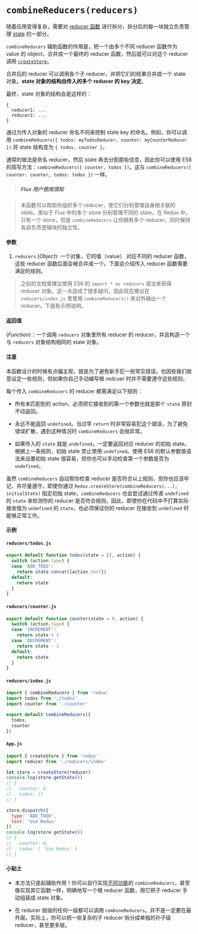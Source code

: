 # `combineReducers(reducers)`

随着应用变得复杂，需要对 [reducer 函数](../Glossary.md#reducer) 进行拆分，拆分后的每一块独立负责管理 [state](../Glossary.md#state) 的一部分。

`combineReducers` 辅助函数的作用是，把一个由多个不同 reducer 函数作为 value 的 object，合并成一个最终的 reducer 函数，然后就可以对这个 reducer 调用 [`createStore`](createStore.md)。

合并后的 reducer 可以调用各个子 reducer，并把它们的结果合并成一个 state 对象。**state 对象的结构由传入的多个 reducer 的 key 决定**。

最终，state 对象的结构会是这样的：

```
{
  reducer1: ...
  reducer2: ...
}
```

通过为传入对象的 reducer 命名不同来控制 state key 的命名。例如，你可以调用 `combineReducers({ todos: myTodosReducer, counter: myCounterReducer })` 将 state 结构变为 `{ todos, counter }`。

通常的做法是命名 reducer，然后 state 再去分割那些信息，因此你可以使用 ES6 的简写方法：`combineReducers({ counter, todos })`。这与 `combineReducers({ counter: counter, todos: todos })` 一样。

> ##### Flux 用户使用须知

> 本函数可以帮助你组织多个 reducer，使它们分别管理自身相关联的 state。类似于 Flux 中的多个 store 分别管理不同的 state。在 Redux 中，只有一个 store，但是 `combineReducers` 让你拥有多个 reducer，同时保持各自负责逻辑块的独立性。

#### 参数

1. `reducers` (*Object*): 一个对象，它的值（value） 对应不同的 reducer 函数，这些 reducer 函数后面会被合并成一个。下面会介绍传入 reducer 函数需要满足的规则。

> 之前的文档曾建议使用 ES6 的 `import * as reducers` 语法来获得 reducer 对象。这一点造成了很多疑问，因此现在建议在 `reducers/index.js` 里使用 `combineReducers()` 来对外输出一个 reducer。下面有示例说明。

#### 返回值

(*Function*)：一个调用 `reducers` 对象里所有 reducer 的 reducer，并且构造一个与 `reducers` 对象结构相同的 state 对象。

#### 注意

本函数设计的时候有点偏主观，就是为了避免新手犯一些常见错误。也因些我们故意设定一些规则，但如果你自己手动编写根 redcuer 时并不需要遵守这些规则。

每个传入 `combineReducers` 的 reducer 都需满足以下规则：

* 所有未匹配到的 action，必须把它接收到的第一个参数也就是那个 `state` 原封不动返回。

* 永远不能返回 `undefined`。当过早 `return` 时非常容易犯这个错误，为了避免错误扩散，遇到这种情况时 `combineReducers` 会抛异常。

* 如果传入的 `state` 就是 `undefined`，一定要返回对应 reducer 的初始 state。根据上一条规则，初始 state 禁止使用 `undefined`。使用 ES6 的默认参数值语法来设置初始 state 很容易，但你也可以手动检查第一个参数是否为 `undefined`。

虽然 `combineReducers` 自动帮你检查 reducer 是否符合以上规则，但你也应该牢记，并尽量遵守。即使你通过 `Redux.createStore(combineReducers(...), initialState)` 指定初始 state，`combineReducers` 也会尝试通过传递 `undefined` 的 `state` 来检测你的 reducer 是否符合规则。因此，即使你在代码中不打算实际接收值为 `undefined` 的 `state`，也必须保证你的 reducer 在接收到 `undefined` 时能够正常工作。

#### 示例

#### `reducers/todos.js`

```js
export default function todos(state = [], action) {
  switch (action.type) {
  case 'ADD_TODO':
    return state.concat([action.text])
  default:
    return state
  }
}
```

#### `reducers/counter.js`

```js
export default function counter(state = 0, action) {
  switch (action.type) {
  case 'INCREMENT':
    return state + 1
  case 'DECREMENT':
    return state - 1
  default:
    return state
  }
}
```

#### `reducers/index.js`

```js
import { combineReducers } from 'redux'
import todos from './todos'
import counter from './counter'

export default combineReducers({
  todos,
  counter
})
```

#### `App.js`

```js
import { createStore } from 'redux'
import reducer from './reducers/index'

let store = createStore(reducer)
console.log(store.getState())
// {
//   counter: 0,
//   todos: []
// }

store.dispatch({
  type: 'ADD_TODO',
  text: 'Use Redux'
})
console.log(store.getState())
// {
//   counter: 0,
//   todos: [ 'Use Redux' ]
// }
```

#### 小贴士

* 本方法只是起辅助作用！你可以自行实现[不同功能](https://github.com/acdlite/reduce-reducers)的 `combineReducers`，甚至像实现其它函数一样，明确地写一个根 reducer 函数，用它把子 reducer 手动组装成 state 对象。

* 在 reducer 层级的任何一级都可以调用 `combineReducers`。并不是一定要在最外层。实际上，你可以把一些复杂的子 reducer 拆分成单独的孙子级 reducer，甚至更多层。
